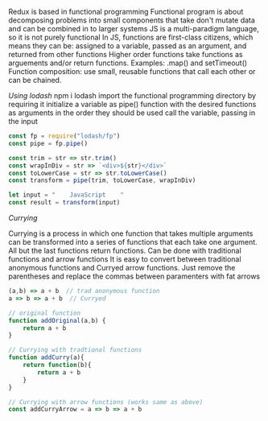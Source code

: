 Redux is based in functional programming
Functional program is about decomposing problems into small components that take don't mutate data and can be combined in to larger systems
JS is a multi-paradigm language, so it is not purely functional
In JS, functions are first-class citizens, which means they can be:  assigned to a variable, passed as an argument, and returned from other functions
Higher order functions take functions as arguements and/or return functions. Examples:  .map() and setTimeout()
Function composition:  use small, reusable functions that call each other or can be chained.

_Using lodash_
npm i lodash
import the functional programming directory by requiring it
initialize a variable as pipe() function with the desired functions as arguments in the order they should be used
call the variable, passing in the input

```js
const fp = require("lodash/fp")
const pipe = fp.pipe()

const trim = str => str.trim()
const wrapInDiv = str => `<div>${str}</div>`
const toLowerCase = str => str.toLowerCase()
const transform = pipe(trim, toLowerCase, wrapInDiv)

let input = "    JavaScript    "
const result = transform(input)
```

_Currying_

Currying is a process in which one function that takes multiple arguments can be transformed into a series of functions that each take one argument. 
All but the last functions return functions.
Can be done with traditional functions and arrow functions
It is easy to convert between traditional anonymous functions and Curryed arrow functions. Just remove the parentheses and replace the commas between paramenters with fat arrows
```js
(a,b) => a + b  // trad anonymous function
a => b => a + b  // Curryed
```

```js
// original function
function addOriginal(a,b) {
	return a + b
}

// Currying with tradtional functions
function addCurry(a){
	return function(b){
		return a + b
	}
}

// Currying with arrow functions (works same as above)
const addCurryArrow = a => b => a + b 

```
